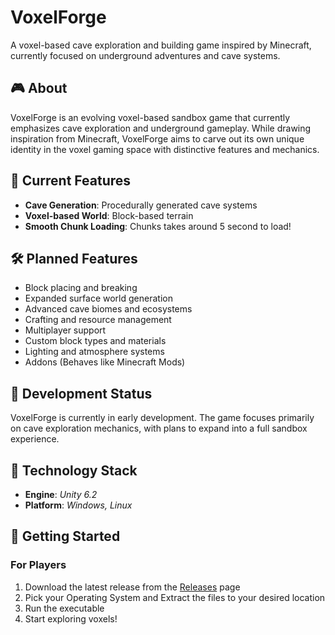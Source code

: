 # VoxelForge

A voxel-based cave exploration and building game inspired by Minecraft, currently focused on underground adventures and cave systems.

## 🎮 About

VoxelForge is an evolving voxel-based sandbox game that currently emphasizes cave exploration and underground gameplay. While drawing inspiration from Minecraft, VoxelForge aims to carve out its own unique identity in the voxel gaming space with distinctive features and mechanics.

## 🚀 Current Features

- **Cave Generation**: Procedurally generated cave systems
- **Voxel-based World**: Block-based terrain
- **Smooth Chunk Loading**: Chunks takes around 5 second to load!

## 🛠️ Planned Features

- Block placing and breaking
- Expanded surface world generation
- Advanced cave biomes and ecosystems
- Crafting and resource management
- Multiplayer support
- Custom block types and materials
- Lighting and atmosphere systems
- Addons (Behaves like Minecraft Mods)

## 🎯 Development Status

VoxelForge is currently in early development. The game focuses primarily on cave exploration mechanics, with plans to expand into a full sandbox experience.

## 🔧 Technology Stack

- **Engine**: *Unity 6.2*
- **Platform**: *Windows, Linux*

## 🚀 Getting Started

### For Players
1. Download the latest release from the [Releases](../../releases) page
2. Pick your Operating System and Extract the files to your desired location
3. Run the executable
4. Start exploring voxels!
